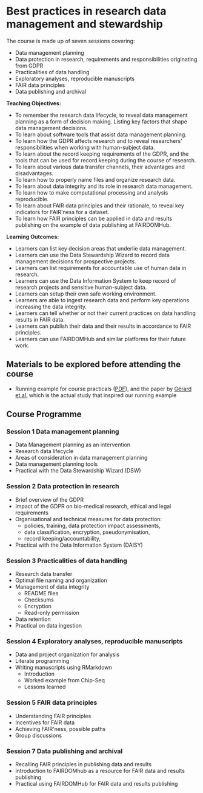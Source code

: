 # Best practices in research data management and stewardship

The course is made up of seven sessions covering:

* Data management planning
* Data protection in research, requirements and responsibilities originating from GDPR
* Practicalities of data handling
* Exploratory analyses, reproducible manuscripts
* FAIR data principles
* Data publishing and archival

**Teaching Objectives:**

* To remember the research data lifecycle, to reveal data management planning as a form of decision making. Listing key factors that shape data management decisions.
* To learn about software tools that assist data management planning.
* To learn how the GDPR affects research and to reveal researchers' responsibilities when working with human-subject data.
* To learn about the record keeping requirements of the GDPR, and the tools that can be used for record keeping during the course of research.
* To learn about various data transfer channels, their advantages and disadvantages.
* To learn how to properly name files and organize research data.
* To learn about data integrity and its role in research data management.
* To learn how to make computational processing and analysis reproducible.
* To learn about FAIR data principles and their rationale, to reveal key indicators for FAIR'ness for a dataset.
* To learn how FAIR principles can be applied in data and results publishing on the example of data publishing at FAIRDOMHub.

**Learning Outcomes:**

* Learners can list key decision areas that underlie data management.
* Learners can use the Data Stewardship Wizard to record data management decisions for prospective projects.
* Learners can list requirements for accountable use of human data in research.
* Learners can use the Data Information System to keep record of research projects and sensitive human-subject data.
* Learners can setup their own safe working environment.
* Learners are able to ingest research data and perform key operations increasing the data integrity.
* Learners can tell whether or not their current practices on data handling results in FAIR data.
* Learners can publish their data and their results in accordance to FAIR principles.
* Learners can use FAIRDOMHub and similar platforms for their future work.

## Materials to be explored before attending the course

* Running example for course practicals ([PDF](resources/DM-DP_RunningExample.pdf)), and the paper by [Gérard et.al.](https://www.ncbi.nlm.nih.gov/pmc/articles/PMC6380961/) which is the actual study that inspired our running example

## Course Programme

### Session 1 Data management planning

* Data Management planning as an intervention
* Research data lifecycle
* Areas of consideration in data management planning
* Data management planning tools
* Practical with the Data Stewardship Wizard (DSW)

### Session 2 Data protection in research

* Brief overview of the GDPR
* Impact of the GDPR on bio-medical research, ethical and legal requirements
* Organisational and technical measures for data protection:
  * policies, training, data protection impact assessments,
  * data classification, encryption, pseudonymisation,
  * record keeping/accountability,
* Practical with the Data Information System (DAISY)

### Session 3 Practicalities of data handling

* Research data transfer
* Optimal file naming and organization
* Management of data integrity
  * README files
  * Checksums
  * Encryption
  * Read-only permission
* Data retention
* Practical on data ingestion

### Session 4 Exploratory analyses, reproducible manuscripts
* Data and project organization for analysis
* Literate programming
* Writing manuscripts using RMarkdown
  * Introduction
  * Worked example from Chip-Seq
  * Lessons learned

### Session 5 FAIR data principles

* Understanding FAIR principles
* Incentives for FAIR data
* Achieving FAIR'ness, possible paths
* Group discussions

### Session 7 Data publishing and archival

* Recalling FAIR principles in publishing data and results
* Introduction to FAIRDOMhub as a resource for FAIR data and results publishing
* Practical using FAIRDOMHub for FAIR data and results publishing
